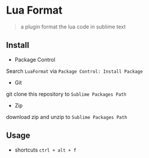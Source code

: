 # Lua Format
> a plugin format the lua code in sublime text


## Install

- Package Control

Search `LuaFormat` via `Package Control: Install Package`

- Git

git clone this repository to `Sublime Packages Path`

- Zip

download zip and unzip to `Sublime Packages Path`


## Usage

- shortcuts
`ctrl + alt + f`
